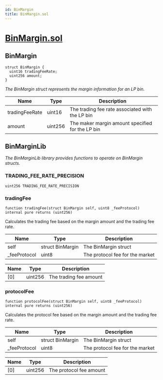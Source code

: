 ```yaml
---
id: BinMargin
title: BinMargin.sol
---
```

# [BinMargin.sol](https://github.com/chromatic-protocol/contracts/tree/main/contracts/core/libraries/BinMargin.sol)

## BinMargin

```solidity
struct BinMargin {
  uint16 tradingFeeRate;
  uint256 amount;
}
```

_The BinMargin struct represents the margin information for an LP bin._

| Name | Type | Description |
| ---- | ---- | ----------- |
| tradingFeeRate | uint16 | The trading fee rate associated with the LP bin |
| amount | uint256 | The maker margin amount specified for the LP bin |

## BinMarginLib

_The BinMarginLib library provides functions to operate on BinMargin structs._

### TRADING_FEE_RATE_PRECISION

```solidity
uint256 TRADING_FEE_RATE_PRECISION
```

### tradingFee

```solidity
function tradingFee(struct BinMargin self, uint8 _feeProtocol) internal pure returns (uint256)
```

Calculates the trading fee based on the margin amount and the trading fee rate.

| Name | Type | Description |
| ---- | ---- | ----------- |
| self | struct BinMargin | The BinMargin struct |
| _feeProtocol | uint8 | The protocol fee for the market |

| Name | Type | Description |
| ---- | ---- | ----------- |
| [0] | uint256 | The trading fee amount |

### protocolFee

```solidity
function protocolFee(struct BinMargin self, uint8 _feeProtocol) internal pure returns (uint256)
```

Calculates the protocol fee based on the margin amount and the trading fee rate.

| Name | Type | Description |
| ---- | ---- | ----------- |
| self | struct BinMargin | The BinMargin struct |
| _feeProtocol | uint8 | The protocol fee for the market |

| Name | Type | Description |
| ---- | ---- | ----------- |
| [0] | uint256 | The protocol fee amount |

